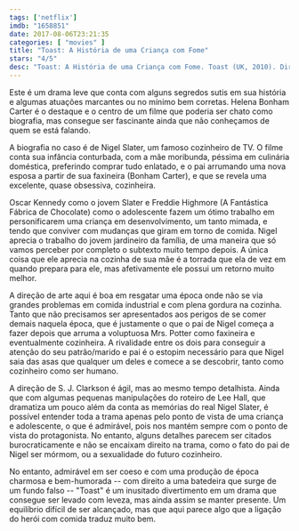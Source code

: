 ```yaml
---
tags: ['netflix']
imdb: "1658851"
date: 2017-08-06T23:21:35
categories: [ "movies" ]
title: "Toast: A História de uma Criança com Fome"
stars: "4/5"
desc: "Toast: A História de uma Criança com Fome. Toast (UK, 2010). Dirigido por S.J. Clarkson. Escrito por Lee Hall, Nigel Slater. Com Oscar Kennedy (Young Nigel Slater), Victoria Hamilton (Mum), Colin Prockter (Percy Salt), Ken Stott (Dad), Matthew McNulty (Josh), Frasier Huckle (Warrel), Kia Pegg (Milk Girl), Rielly Newbold (Leonard), Roger Walker (Gardener), Helena Bonham Carter (Mrs. Potter), Freddie Highmore (Nigel Slater)."
---
```

Este é um drama leve que conta com alguns segredos sutis em sua história e algumas atuações marcantes ou no mínimo bem corretas. Helena Bonham Carter é o destaque e o centro de um filme que poderia ser chato como biografia, mas consegue ser fascinante ainda que não conheçamos de quem se está falando.

A biografia no caso é de Nigel Slater, um famoso cozinheiro de TV. O filme conta sua infância conturbada, com a mãe moribunda, péssima em culinária doméstica, preferindo comprar tudo enlatado, e o pai arrumando uma nova esposa a partir de sua faxineira (Bonham Carter), e que se revela uma excelente, quase obsessiva, cozinheira.

Oscar Kennedy como o jovem Slater e Freddie Highmore (A Fantástica Fábrica de Chocolate) como o adolescente fazem um ótimo trabalho em personificarem uma criança em desenvolvimento, um tanto mimada, e tendo que conviver com mudanças que giram em torno de comida. Nigel aprecia o trabalho do jovem jardineiro da família, de uma maneira que só vamos perceber por completo o subtexto muito tempo depois. A única coisa que ele aprecia na cozinha de sua mãe é a torrada que ela de vez em quando prepara para ele, mas afetivamente ele possui um retorno muito melhor.

A direção de arte aqui é boa em resgatar uma época onde não se via grandes problemas em comida industrial e com plena gordura na cozinha. Tanto que não precisamos ser apresentados aos perigos de se comer demais naquela época, que é justamente o que o pai de Nigel começa a fazer depois que arruma a voluptuosa Mrs. Potter como faxineira e eventualmente cozinheira. A rivalidade entre os dois para conseguir a atenção do seu patrão/marido e pai é o estopim necessário para que Nigel saia das asas que qualquer um deles e comece a se descobrir, tanto como cozinheiro como ser humano.

A direção de S. J. Clarkson é ágil, mas ao mesmo tempo detalhista. Ainda que com algumas pequenas manipulações do roteiro de Lee Hall, que dramatiza um pouco além da conta as memórias do real Nigel Slater, é possível entender toda a trama apenas pelo ponto de vista de uma criança e adolescente, o que é admirável, pois nos mantém sempre com o ponto de vista do protagonista. No entanto, alguns detalhes parecem ser citados burocraticamente e não se encaixam direito na trama, como o fato do pai de Nigel ser mórmom, ou a sexualidade do futuro cozinheiro.

No entanto, admirável em ser coeso e com uma produção de época charmosa e bem-humorada -- com direito a uma batedeira que surge de um fundo falso -- "Toast" é um inusitado divertimento em um drama que consegue ser levado com leveza, mas ainda assim se manter presente. Um equilíbrio difícil de ser alcançado, mas que aqui parece algo que a ligação do herói com comida traduz muito bem.
